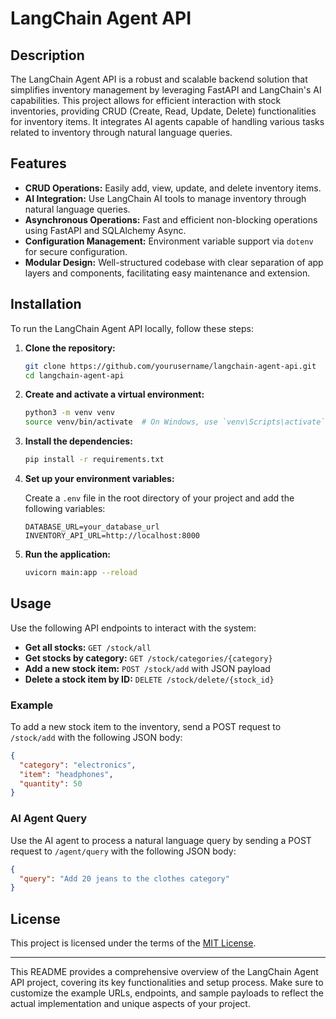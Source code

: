 # LangChain Agent API

## Description

The LangChain Agent API is a robust and scalable backend solution that simplifies inventory management by leveraging FastAPI and LangChain's AI capabilities. This project allows for efficient interaction with stock inventories, providing CRUD (Create, Read, Update, Delete) functionalities for inventory items. It integrates AI agents capable of handling various tasks related to inventory through natural language queries.

## Features

- **CRUD Operations:** Easily add, view, update, and delete inventory items.
- **AI Integration:** Use LangChain AI tools to manage inventory through natural language queries.
- **Asynchronous Operations:** Fast and efficient non-blocking operations using FastAPI and SQLAlchemy Async.
- **Configuration Management:** Environment variable support via `dotenv` for secure configuration.
- **Modular Design:** Well-structured codebase with clear separation of app layers and components, facilitating easy maintenance and extension.

## Installation

To run the LangChain Agent API locally, follow these steps:

1. **Clone the repository:**

   ```bash
   git clone https://github.com/yourusername/langchain-agent-api.git
   cd langchain-agent-api
   ```

2. **Create and activate a virtual environment:**

   ```bash
   python3 -m venv venv
   source venv/bin/activate  # On Windows, use `venv\Scripts\activate`
   ```

3. **Install the dependencies:**

   ```bash
   pip install -r requirements.txt
   ```

4. **Set up your environment variables:**

   Create a `.env` file in the root directory of your project and add the following variables:

   ```plaintext
   DATABASE_URL=your_database_url
   INVENTORY_API_URL=http://localhost:8000
   ```

5. **Run the application:**

   ```bash
   uvicorn main:app --reload
   ```

## Usage

Use the following API endpoints to interact with the system:

- **Get all stocks:** `GET /stock/all`
- **Get stocks by category:** `GET /stock/categories/{category}`
- **Add a new stock item:** `POST /stock/add` with JSON payload
- **Delete a stock item by ID:** `DELETE /stock/delete/{stock_id}`

### Example

To add a new stock item to the inventory, send a POST request to `/stock/add` with the following JSON body:

```json
{
  "category": "electronics",
  "item": "headphones",
  "quantity": 50
}
```

### AI Agent Query

Use the AI agent to process a natural language query by sending a POST request to `/agent/query` with the following JSON body:

```json
{
  "query": "Add 20 jeans to the clothes category"
}
```

## License

This project is licensed under the terms of the [MIT License](https://github.com/KrishiDevani15/CRUD_Ai_Agent/blob/main/LICENSE).

---

This README provides a comprehensive overview of the LangChain Agent API project, covering its key functionalities and setup process. Make sure to customize the example URLs, endpoints, and sample payloads to reflect the actual implementation and unique aspects of your project.
